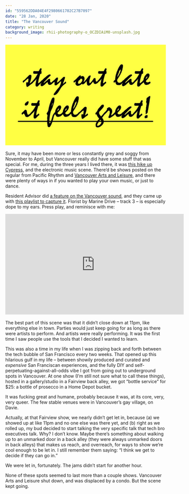 ```yaml
---
id: "559562DDA04E4F2980661702C27B7097"
date: "28 Jan, 2020"
title: "The Vancouver Sound"
category: writing
background_image: rhii-photography-o_OCZDIAiM0-unsplash.jpg
---
```


![](assets/images/8fa621439f17e067829f23133006e6ae.jpeg)

Sure, it may have been more or less constantly grey and soggy from November to April, but Vancouver really did have some stuff that was special\. For me, during the three years I lived there, it was [this hike up Cypress](https://www.vancouvertrails.com/trails/brothers-creek-loop/), and the electronic music scene\. There’d be shows posted on the regular from Pacific Rhythm and [Vancouver Arts and Leisure](https://leisure.events), and there were plenty of ways in if you wanted to play your own music, or just to dance\.

Resident Advisor did [a feature on the Vancouver sound](https://www.residentadvisor.net/features/2740), and they came up with [this playlist to capture it](https://www.youtube.com/playlist?list=PLnZOad80R4nq_R1nIKWyb1tsc6wqtxO6y)\. Florist by Marine Drive – track 3 – is especially dope to my ears\. Press play, and reminisce with me:

<iframe width="560" height="315" src="https://www.youtube.com/embed/TIYDfKnrItg" frameborder="0" allow="accelerometer; autoplay; encrypted-media; gyroscope; picture-in-picture" allowfullscreen></iframe>

The best part of this scene was that it didn’t close down at 11pm, like everything else in town\. Parties would just keep going for as long as there were artists to perform\. And artists were really performing\. It was the first time I saw people use the tools that I decided I wanted to learn\.

This was also a time in my life when I was zipping back and forth between the tech bubble of San Francisco every two weeks\. That opened up this hilarious gulf in my life – between showily produced and curated and *expensive* San Franciscan experiences, and the fully DIY and self\-perpetuating\-against\-all\-odds vibe I got from going out to underground spots in Vancouver\. At one show \(I’m still not sure what to call these things\), hosted in a gallery/studio in a Fairview back alley, we got “bottle service” for $25: a bottle of prosecco in a Home Depot bucket\.

It was fucking great and humane, probably because it was, at its core, very, very queer\. The few stable venues were in Vancouver’s gay village, on Davie\.

Actually, at that Fairview show, we nearly didn’t get let in, because \(a\) we showed up at like 11pm and no one else was there yet, and \(b\) right as we rolled up, my bud decided to start talking the very specific talk that tech bro executives talk\. Why? I don’t know\. Maybe there’s something about walking up to an unmarked door in a back alley \(they were always unmarked doors in back alleys\) that makes us reach, and overreach, for ways to show we’re cool enough to be let in\. I still remember them saying: “I think we get to decide if they can go in\.”

We were let in, fortunately\. The jams didn’t start for another hour\.

None of these spots seemed to last more than a couple shows\. Vancouver Arts and Leisure shut down, and was displaced by a condo\. But the scene kept going\.
